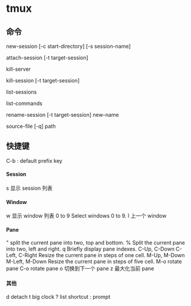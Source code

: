 # tmux

## 命令

new-session [-c start-directory] [-s session-name]

attach-session [-t target-session]

kill-server

kill-session [-t target-session]

list-sessions

list-commands

rename-session [-t target-session] new-name

source-file [-q] path


## 快捷键

C-b : default prefix key


#### Session
s           显示 session 列表


#### Window
w           显示 window 列表
0 to 9      Select windows 0 to 9.
l           上一个 window

#### Pane

"           split the current pane into two, top and bottom.
%           Split the current pane into two, left and right.
q           Briefly display pane indexes.
C-Up, C-Down
C-Left, C-Right
            Resize the current pane in steps of one cell.
M-Up, M-Down
M-Left, M-Down
            Resize the current pane in steps of five cell.
M-o         rotate pane
C-o         rotate pane
o           切换到下一个 pane
z           最大化当前 pane


#### 其他

d           detach
t           big clock
?           list shortcut
:           prompt
